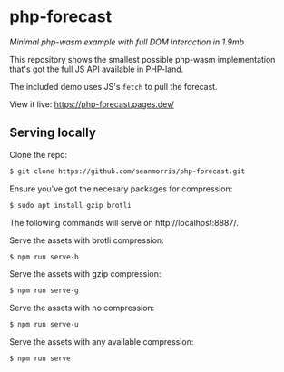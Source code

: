 # php-forecast

*Minimal php-wasm example with full DOM interaction in 1.9mb*

This repository shows the smallest possible php-wasm implementation that's got the full JS API available in PHP-land.

The included demo uses JS's `fetch` to pull the forecast.

View it live: https://php-forecast.pages.dev/

## Serving locally

Clone the repo:

```bash
$ git clone https://github.com/seanmorris/php-forecast.git
```

Ensure you've got the necesary packages for compression:

```bash
$ sudo apt install gzip brotli
```

The following commands will serve on http://localhost:8887/.

Serve the assets with brotli compression:

```bash
$ npm run serve-b
```

Serve the assets with gzip compression:

```bash
$ npm run serve-g
```

Serve the assets with no compression:

```bash
$ npm run serve-u
```

Serve the assets with any available compression:

```bash
$ npm run serve
```